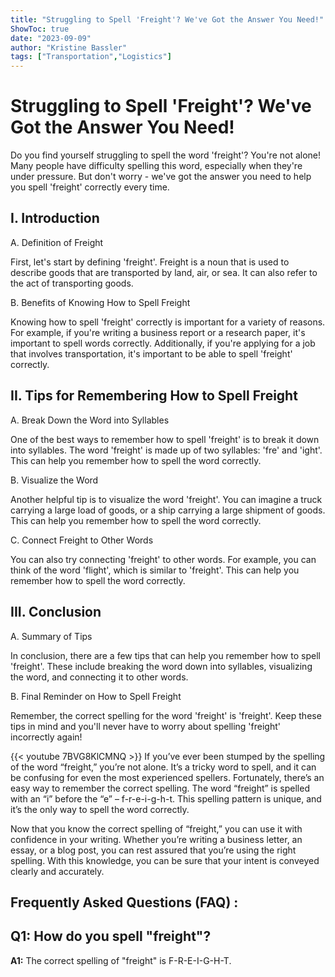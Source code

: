 ```yaml
---
title: "Struggling to Spell 'Freight'? We've Got the Answer You Need!"
ShowToc: true 
date: "2023-09-09"
author: "Kristine Bassler" 
tags: ["Transportation","Logistics"]
---
```

# Struggling to Spell 'Freight'? We've Got the Answer You Need!

Do you find yourself struggling to spell the word 'freight'? You're not alone! Many people have difficulty spelling this word, especially when they're under pressure. But don't worry - we've got the answer you need to help you spell 'freight' correctly every time.

## I. Introduction

A. Definition of Freight

First, let's start by defining 'freight'. Freight is a noun that is used to describe goods that are transported by land, air, or sea. It can also refer to the act of transporting goods. 

B. Benefits of Knowing How to Spell Freight

Knowing how to spell 'freight' correctly is important for a variety of reasons. For example, if you're writing a business report or a research paper, it's important to spell words correctly. Additionally, if you're applying for a job that involves transportation, it's important to be able to spell 'freight' correctly.

## II. Tips for Remembering How to Spell Freight

A. Break Down the Word into Syllables

One of the best ways to remember how to spell 'freight' is to break it down into syllables. The word 'freight' is made up of two syllables: 'fre' and 'ight'. This can help you remember how to spell the word correctly.

B. Visualize the Word

Another helpful tip is to visualize the word 'freight'. You can imagine a truck carrying a large load of goods, or a ship carrying a large shipment of goods. This can help you remember how to spell the word correctly.

C. Connect Freight to Other Words

You can also try connecting 'freight' to other words. For example, you can think of the word 'flight', which is similar to 'freight'. This can help you remember how to spell the word correctly.

## III. Conclusion

A. Summary of Tips

In conclusion, there are a few tips that can help you remember how to spell 'freight'. These include breaking the word down into syllables, visualizing the word, and connecting it to other words.

B. Final Reminder on How to Spell Freight

Remember, the correct spelling for the word 'freight' is 'freight'. Keep these tips in mind and you'll never have to worry about spelling 'freight' incorrectly again!

{{< youtube 7BVG8KlCMNQ >}} 
If you’ve ever been stumped by the spelling of the word “freight,” you’re not alone. It’s a tricky word to spell, and it can be confusing for even the most experienced spellers. Fortunately, there’s an easy way to remember the correct spelling. The word “freight” is spelled with an “i” before the “e” – f-r-e-i-g-h-t. This spelling pattern is unique, and it’s the only way to spell the word correctly. 

Now that you know the correct spelling of “freight,” you can use it with confidence in your writing. Whether you’re writing a business letter, an essay, or a blog post, you can rest assured that you’re using the right spelling. With this knowledge, you can be sure that your intent is conveyed clearly and accurately.

## Frequently Asked Questions (FAQ) :
## Q1: How do you spell "freight"?

**A1:** The correct spelling of "freight" is F-R-E-I-G-H-T.





